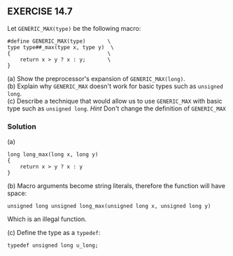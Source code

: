 ## EXERCISE 14.7
Let `GENERIC_MAX(type)` be the following macro:
```
#define GENERIC_MAX(type)       \
type type##_max(type x, type y)  \
{                               \
    return x > y ? x : y;       \
}
```
(a) Show the preprocessor's expansion of `GENERIC_MAX(long)`. \
(b) Explain why `GENERIC_MAX` doesn't work for basic types such as `unsigned long`. \
(c\) Describe a technique that would allow us to use `GENERIC_MAX` with basic type such as `unsigned long`. *Hint* Don't change the definition of `GENERIC_MAX`

### Solution
(a)
```
long long_max(long x, long y)
{
    return x > y ? x : y
}
```
(b)
Macro arguments become string literals, therefore the function will have space:
```
unsigned long unsigned long_max(unsigned long x, unsigned long y)
```
Which is an illegal function.

(c\)
 Define the type as a `typedef`:
 ```
 typedef unsigned long u_long;
 ```
